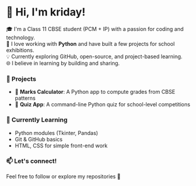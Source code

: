 # 👋 Hi, I'm kriday!

🎓 I'm a Class 11 CBSE student (PCM + IP) with a passion for coding and technology.  
🐍 I love working with **Python** and have built a few projects for school exhibitions.  
💡 Currently exploring GitHub, open-source, and project-based learning.  
🌐 I believe in learning by building and sharing.

### 🚀 Projects
- 🔢 **Marks Calculator**: A Python app to compute grades from CBSE patterns
- 🧠 **Quiz App**: A command-line Python quiz for school-level competitions

### 🌱 Currently Learning
- Python modules (Tkinter, Pandas)
- Git & GitHub basics
- HTML, CSS for simple front-end work

### 📫 Let's connect!
Feel free to follow or explore my repositories 🙂
